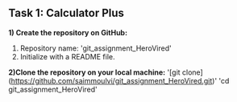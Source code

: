 ## Task 1: Calculator Plus
**1) Create the repository on GitHub:**
1. Repository name: 'git_assignment_HeroVired'
2. Initialize with a README file.

**2)Clone the repository on your local machine:**
'[git clone] (https://github.com/saimmoulvi/git_assignment_HeroVired.git)'
'cd git_assignment_HeroVired'




